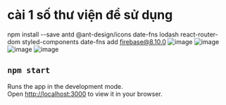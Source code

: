 # cài 1 số thư viện để sử dụng
npm install --save antd @ant-design/icons date-fns lodash react-router-dom styled-components date-fns add firebase@8.10.0
![image](https://user-images.githubusercontent.com/79839569/156727120-96179c32-3068-49f9-bcc0-d16337d461d8.png)
![image](https://user-images.githubusercontent.com/79839569/156727228-8e30fd18-7581-40c3-a651-fd83b37bd0e9.png)
![image](https://user-images.githubusercontent.com/79839569/156727508-c79f6cb8-fcd0-4275-9e48-db0aaefed111.png)
![image](https://user-images.githubusercontent.com/79839569/156727520-3d0923e1-c150-4905-aee8-1ea6c7a4ce7f.png)


## `npm start`

Runs the app in the development mode.\
Open [http://localhost:3000](http://localhost:3000) to view it in your browser.



